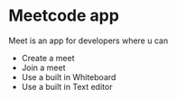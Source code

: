# Meetcode app 
Meet is an app for developers 
where u can
- Create a meet
- Join a meet 
- Use a built in Whiteboard
- Use a built in Text editor